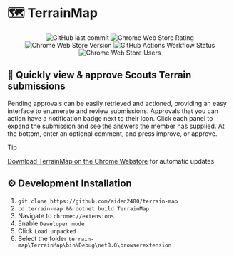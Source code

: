 # :world_map: TerrainMap

<div align="center">
    <img alt="GitHub last commit" src="https://img.shields.io/github/last-commit/aiden2480/terrain-map?color=red">
    <img alt="Chrome Web Store Rating" src="https://img.shields.io/chrome-web-store/rating/gmchfepajkbnjgfmomdghcgobhideike?color=orange">
    <img alt="Chrome Web Store Version" src="https://img.shields.io/chrome-web-store/v/gmchfepajkbnjgfmomdghcgobhideike?color=yellow">
    <img alt="GitHub Actions Workflow Status" src="https://img.shields.io/github/actions/workflow/status/aiden2480/terrain-map/publish-extension.yml">
    <img alt="Chrome Web Store Users" src="https://img.shields.io/chrome-web-store/users/gmchfepajkbnjgfmomdghcgobhideike?color=blue">
</div>

## :runner: Quickly view & approve Scouts Terrain submissions

Pending approvals can be easily retrieved and actioned, providing an easy interface to enumerate and review submissions. Approvals that you can action have a notification badge next to their icon. Click each panel to expand the submission and see the answers the member has supplied. At the bottom, enter an optional comment, and press improve, or approve.

> [!TIP]
> [Download TerrainMap on the Chrome Webstore](https://chromewebstore.google.com/detail/terrainmap/gmchfepajkbnjgfmomdghcgobhideike) for automatic updates

## :gear: Development Installation
1. `git clone https://github.com/aiden2480/terrain-map`
2. `cd terrain-map && dotnet build TerrainMap`
3. Navigate to `chrome://extensions`
4. Enable `Developer mode`
5. Click `Load unpacked`
6. Select the folder `terrain-map\TerrainMap\bin\Debug\net8.0\browserextension`
